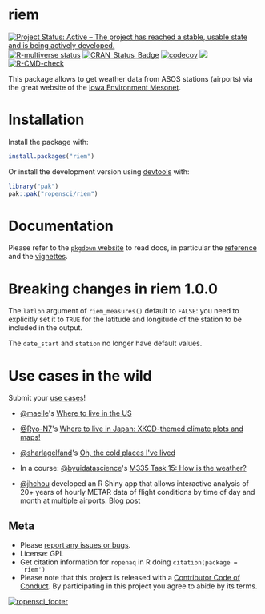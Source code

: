 riem
====
<!-- badges: start -->
[![Project Status: Active – The project has reached a stable, usable
state and is being actively
developed.](http://www.repostatus.org/badges/latest/active.svg)](https://www.repostatus.org/)
[![R-multiverse status](https://img.shields.io/badge/dynamic/json?url=https%3A%2F%2Fcommunity.r-multiverse.org%2Fapi%2Fpackages%2Friem&query=%24.Version&label=r-multiverse)](https://community.r-multiverse.org/riem)
[![CRAN\_Status\_Badge](http://www.r-pkg.org/badges/version/riem)](https://cran.r-project.org/package=riem)
[![codecov](https://app.codecov.io/gh/ropensci/riem/graph/badge.svg)](https://app.codecov.io/gh/ropensci/riem)
[![](https://badges.ropensci.org/39_status.svg)](https://github.com/ropensci/software-review/issues/39)
  [![R-CMD-check](https://github.com/ropensci/riem/workflows/R-CMD-check/badge.svg)](https://github.com/ropensci/riem/actions)
  <!-- badges: end -->


This package allows to get weather data from ASOS stations (airports)
via the great website of the [Iowa Environment
Mesonet](https://mesonet.agron.iastate.edu/request/download.phtml?network=IN__ASOS).

Installation
============

Install the package with:

``` r
install.packages("riem")
```

Or install the development version using
[devtools](https://github.com/r-lib/devtools) with:

``` r
library("pak")
pak::pak("ropensci/riem")
```

# Documentation

Please refer to the [`pkgdown` website](https://docs.ropensci.org/riem/) to read docs, in particular the [reference](https://docs.ropensci.org/riem/reference/index.html) and the [vignettes](https://docs.ropensci.org/riem/articles/index.html).

# Breaking changes in riem 1.0.0

The `latlon` argument of `riem_measures()` default to `FALSE`: 
you need to explicitly set it to `TRUE` for the latitude and longitude of the station to be included in the output.

The `date_start` and `station` no longer have default values.

# Use cases in the wild

Submit your [use cases](https://ropensci.org/usecases/)!

* [@maelle](https://github.com/maelle/)'s [Where to live in the US](https://masalmon.eu/2017/11/16/wheretoliveus/)

* [@Ryo-N7](https://github.com/Ryo-N7)'s [Where to live in Japan: XKCD-themed climate plots and maps!](https://ryo-n7.github.io/2017-11-22-japan-xkcd-weather-index/)

* [@sharlagelfand](https://github.com/sharlagelfand)'s [Oh, the cold places I've lived](https://sharlagelfand.netlify.app/posts/oh-the-cold-places-ive-lived/)

* In a course: [@byuidatascience](https://github.com/byuidatascience)'s [M335 Task 15: How is the weather?](https://byuistats.github.io/M335/backgrounds.html#task_15:_how_is_the_weather)

* [@jhchou](https://github.com/jhchou) developed an R Shiny app that allows interactive analysis of 20+ years of hourly METAR data of flight conditions by time of day and month at multiple airports.  [Blog post](https://www.incidentalfindings.org/posts/2025-02-19_metar_analysis_2/)

Meta
----

-   Please [report any issues or
    bugs](https://github.com/ropensci/riem/issues).
-   License: GPL
-   Get citation information for `ropenaq` in R doing
    `citation(package = 'riem')`
-   Please note that this project is released with a [Contributor Code
    of Conduct](https://ropensci.org/code-of-conduct/). By participating in this project you agree
    to abide by its terms.

[![ropensci\_footer](https://ropensci.org//public_images/github_footer.png)](https://ropensci.org/)
